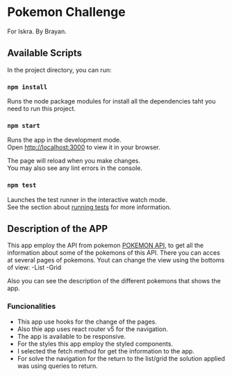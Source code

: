 # Pokemon Challenge
For Iskra.
By Brayan.

## Available Scripts

In the project directory, you can run:
### `npm install`
Runs the node package modules for install all the dependencies taht you need to run this project.

### `npm start`

Runs the app in the development mode.\
Open [http://localhost:3000](http://localhost:3000) to view it in your browser.

The page will reload when you make changes.\
You may also see any lint errors in the console.

### `npm test`

Launches the test runner in the interactive watch mode.\
See the section about [running tests](https://facebook.github.io/create-react-app/docs/running-tests) for more information.

## Description of the APP

This app employ the API from pokemon [POKEMON API](https://pokeapi.co/api/v2/), to get all the information about some of the pokemons of this API.
There you can acces at several pages of pokemons.
Yout can change the view using the bottoms of view:
  -List
  -Grid
  
  Also you can see the description of the different pokemons that shows the app.
  
### Funcionalities
- This app use hooks for the change of the pages.
- Also thie app uses react router v5 for the navigation.
- The app is available to be responsive.
- For the styles this app employ the styled components.
- I selected the fetch method for get the information to the app.
- For solve the navigation for the return to the list/grid the solution applied was using queries to return.


  
